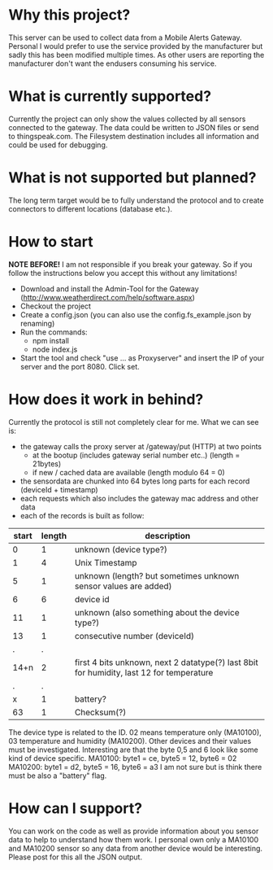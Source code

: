 # Why this project?
This server can be used to collect data from a Mobile Alerts Gateway.
Personal I would prefer to use the service provided by the manufacturer but sadly this has been modified multiple times. As other users are reporting the manufacturer don't want the endusers consuming his service.

# What is currently supported?
Currently the project can only show the values collected by all sensors connected to the gateway.
The data could be written to JSON files or send to thingspeak.com. The Filesystem destination includes all information and could be used for debugging.

# What is not supported but planned?
The long term target would be to fully understand the protocol and to create connectors to different locations (database etc.).


# How to start
__NOTE BEFORE!__
I am not responsible if you break your gateway. So if you follow the instructions below you accept this without any limitations!
* Download and install the Admin-Tool for the Gateway (http://www.weatherdirect.com/help/software.aspx)
* Checkout the project
* Create a config.json (you can also use the config.fs_example.json by renaming)
* Run the commands:
  * npm install
  * node index.js
* Start the tool and check "use ... as Proxyserver" and insert the IP of your server and the port 8080. Click set.

# How does it work in behind?
Currently the protocol is still not completely clear for me. What we can see is:
* the gateway calls the proxy server at /gateway/put (HTTP) at two points
  * at the bootup (includes gateway serial number etc..) (length = 21bytes)
  * if new / cached data are available (length modulo 64 = 0)
* the sensordata are chunked into 64 bytes long parts for each record (deviceId + timestamp)
* each requests which also includes the gateway mac address and other data
* each of the records is built as follow:

|start|length|description
|---|---|---
|0|1|unknown (device type?)
|1|4|Unix Timestamp
|5|1|unknown (length? but sometimes unknown sensor values are added)
|6|6|device id
|11|1|unknown (also something about the device type?)
|13|1|consecutive number (deviceId)
|.|.|
|14+n|2|first 4 bits unknown, next 2 datatype(?) last 8bit for humidity, last 12 for temperature
|.|.|
|x|1|battery?
|63|1|Checksum(?)

The device type is related to the ID. 02 means temperature only (MA10100), 03 temperature and humidity (MA10200). Other devices and their values must be investigated.
Interesting are that the byte 0,5 and 6 look like some kind of device specific.
MA10100: byte1 = ce, byte5 = 12, byte6 = 02
MA10200: byte1 = d2, byte5 = 16, byte6 = a3
I am not sure but is think there must be also a "battery" flag.

# How can I support?
You can work on the code as well as provide information about you sensor data to help to understand how them work.
I personal own only a MA10100 and MA10200 sensor so any data from another device would be interesting. Please post for this all the JSON output.
